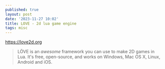 ```yaml
---
published: true
layout: post
date: '2023-11-27 10:02'
title: LOVE - 2d lua game engine
tags: misc 
---
```

<https://love2d.org>

> LÖVE is an *awesome* framework you can use to make 2D games in Lua. It's free, open-source, and works on Windows, Mac OS X, Linux, Android and iOS.
